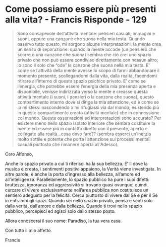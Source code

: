 # Come possiamo essere più presenti alla vita? - Francis Risponde - 129

>Sono consapevole dell’attività mentale: pensieri casuali, immagini e suoni, oppure una canzone che suona nella mia testa. Quando osservo tutto questo, mi sorgono alcune interpretazioni; la mente crea un senso di separazione: quando la mente accade (un pensiero che scorre o una canzone che suona) sembra che ciò crei uno spazio privato che non può essere condiviso direttamente con nessun altro; io sono il solo che “ode” la canzone che suona nella mia testa. E’ come se l’attività della mente avesse lo scopo di farmi abbandonare il momento presente, scollegandomi dalla vita, dalla realtà, facendomi ritirare all’interno di questo spazio psichico privato. E’ come se l’energia, che potrebbe essere l’energia della mia presenza aperta e disponibile, venisse indirizzata verso la mente e creasse questa attività mentale (i suoni, i pensieri o la canzone che suona), questo compartimento interno dove si dirige la mia attenzione, ed è come se io mi stessi nascondendo o mi rifugiassi via dal mondo, esistendo più in questo compartimento creato (attività mentale) che in connessione col mondo. Queste osservazioni ed interpretazioni sono accurate? Per esistere meno nello spazio isolato interiore che sembra costituire la mente ed essere più in contatto diretto con il presente, aperto e collegato alla realtà…cosa devo fare?? (sembra esserci un’inerzia molto sottile e potente che porta l’attenzione sui processi mentali casuali piuttosto che rimanere aperta all'Adesso).

Caro Alfonso,

Anche lo spazio privato a cui ti riferisci ha la sua bellezza. E’ lì dove la musica è creata, i sentimenti positivi appaiono, la Verità viene investigata. In altre parole, è anche la porta d’ingresso alla bellezza, all’amore ed all’intelligenza. Parallelamente, lo spazio pubblico ha pure i suoi difetti: bruttezza, ignoranza ed aggressività si trovano quasi ovunque, quindi, cercare di vivere esclusivamente nell’area pubblica non costituisce un sentiero adeguato per la felicità. Cerca piuttosto di vivere dal Sé e per il Sé in entrambi gli spazi. Quando sei nello spazio privato, pensa e senti solo dalla verità, dall’amore e dalla bellezza. Quando ti trovi nello spazio pubblico, percepisci ed agisci solo dallo stesso posto.

Allora conoscerai il suo nome: Paradiso, la tua vera casa.

Con tutto il mio affetto.

Francis

